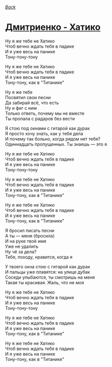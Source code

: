 ###### [Back](../Readme.md)
# [Дмитриенко - Хатико](tabs.md)

Ну я же тебе не Хатико  
Чтоб вечно ждать тебя в падике  
И я уже весь на панике  
Тону-тону-тону  

Ну я же тебе не Хатико  
Чтоб вечно ждать тебя в падике  
И я уже весь на панике  
Тону-тону, как в "Титанике"  

Ну я же тебе  
Посвятил свои пeсни  
Да забирай всё, что есть  
Ну и фиг с ним  
Только ответь, почему мы не вместе  
Ты пропала с радаров без вести  

Я стою под окнами с гитарой как дурак  
Я просто хочу знать, как у тебя дела  
И почему так больно, когда рядом нет тебя?  
Одиннадцать пропущенных. Ты знаешь — это я  

Ну я же тебе не Хатико  
Чтоб вечно ждать тебя в падике  
И я уже весь на панике  
Тону-тону-тону  

Ну я же тебе не Хатико  
Чтоб вечно ждать тебя в падике  
И я уже весь на панике  
Тону-тону, как в "Титанике"  

Ну я же тебе не Хатико  
Чтоб вечно ждать тебя в падике  
И я уже весь на панике  
Тону-тону, как в "Титанике"  

Я бросил писать пeсни  
А ты — меня (бросила)  
И на руке твоё имя  
Уже не удалить  
Ну чё за дела?  
Тебе, походу, нравится, когда я  

У твоего окна стою с гитарой как дурак  
И пальцы уже плавятся: на улице дубак  
Соседи улыбаются, ты смотришь на меня  
Такая ты красивая. Жаль, что не моя  

Ну я же тебе не Хатико  
Чтоб вечно ждать тебя в падике  
И я уже весь на панике  
Тону-тону-тону  

Ну я же тебе не Хатико  
Чтоб вечно ждать тебя в падике  
И я уже весь на панике  
Тону-тону, как в "Титанике"  

Ну я же тебе не Хатико  
Чтоб вечно ждать тебя в падике  
И я уже весь на панике  
Тону-тону, как в "Титанике"  